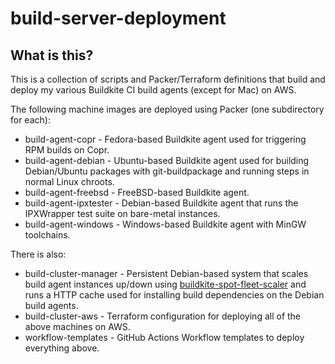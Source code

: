 # build-server-deployment

## What is this?

This is a collection of scripts and Packer/Terraform definitions that build and deploy my various Buildkite CI build agents (except for Mac) on AWS.

The following machine images are deployed using Packer (one subdirectory for each):

* build-agent-copr - Fedora-based Buildkite agent used for triggering RPM builds on Copr.
* build-agent-debian - Ubuntu-based Buildkite agent used for building Debian/Ubuntu packages with git-buildpackage and running steps in normal Linux chroots.
* build-agent-freebsd - FreeBSD-based Buildkite agent.
* build-agent-ipxtester - Debian-based Buildkite agent that runs the IPXWrapper test suite on bare-metal instances.
* build-agent-windows - Windows-based Buildkite agent with MinGW toolchains.

There is also:

* build-cluster-manager - Persistent Debian-based system that scales build agent instances up/down using [buildkite-spot-fleet-scaler](https://github.com/solemnwarning/buildkite-spot-fleet-scaler) and runs a HTTP cache used for installing build dependencies on the Debian build agents.
* build-cluster-aws - Terraform configuration for deploying all of the above machines on AWS.
* workflow-templates - GitHub Actions Workflow templates to deploy everything above.

